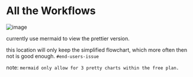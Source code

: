# All the Workflows

![image](https://github.com/user-attachments/assets/7e2204d7-3855-406d-b6b9-7e4b7e1cd692)

currently use mermaid to view the prettier version.

this location will only keep the simplified flowchart, which more often then not is good enough. 
`#end-users-issue`

note: `mermaid only allow for 3 pretty charts within the free plan.`
